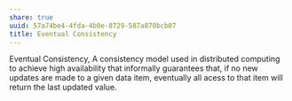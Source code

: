 ```yaml
---
share: true
uuid: 57a74be4-4fda-4b0e-8729-587a870bcb07
title: Eventual Consistency
---
```

Eventual Consistency, A consistency model used in distributed computing to achieve high availability that informally guarantees that, if no new updates are made to a given data item, eventually all acess to that item will return the last updated value.